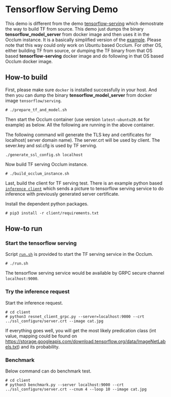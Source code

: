 # Tensorflow Serving Demo

This demo is different from the demo [tensorflow-serving](../tensorflow_serving/) which demostrate the way to build TF from source. This demo just dumps the binary **tensorflow_model_server** from docker image and then uses it in the Occlum instance. It is a basically simplified version of the [example](https://github.com/occlum/occlum/tree/master/example). Please note that this way could only work on Ubuntu based Occlum. For other OS, either building TF from source, or dumping the TF binary from that OS based **tensorflow-serving** docker image and do following in that OS based Occlum docker image.

## How-to build

First, please make sure `docker` is installed successfully in your host.
And then you can dump the binary **tensorflow_model_server** from docker image `tensorflow/serving`.

```
# ./prepare_tf_and_model.sh
```

Then start the Occlum container (use version `latest-ubuntu20.04` for example) as below.
All the following are running in the above container.

The following command will generate the TLS key and certificates for localhost( server domain name). The server.crt will be used by client. The sever.key and ssl.cfg is used by TF serving.
```
./generate_ssl_config.sh localhost
```

Now build TF serving Occlum instance.

```
# ./build_occlum_instance.sh
```

Last, build the client for TF serving test.
There is an example python based [`inference client`](./client/inception_client.py) which sends a picture to tensorflow serving service to do inference with previously generated server certificate.

Install the dependent python packages.
```
# pip3 install -r client/requirements.txt
```

## How-to run

### Start the tensorflow serving

Script [`run.sh`](./run.sh) is provided to start the TF serving service in the Occlum.

```
# ./run.sh
```

The tensorflow serving service would be available by GRPC secure channel `localhost:9000`.

### Try the inference request

Start the inference request.
```
# cd client
# python3 resnet_client_grpc.py --server=localhost:9000 --crt ../ssl_configure/server.crt --image cat.jpg
```

If everything goes well, you will get the most likely predication class (int value, mapping could be found on https://storage.googleapis.com/download.tensorflow.org/data/ImageNetLabels.txt) and its probability.

### Benchmark

Below command can do benchmark test.

```
# cd client
# python3 benchmark.py --server localhost:9000 --crt ../ssl_configure/server.crt --cnum 4 --loop 10 --image cat.jpg
```
